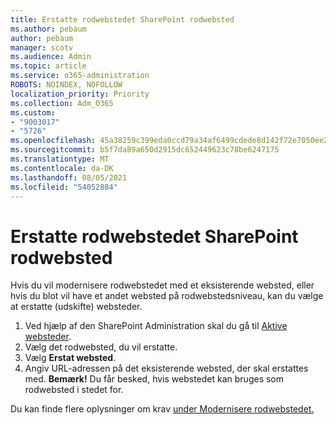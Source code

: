 ```yaml
---
title: Erstatte rodwebstedet SharePoint rodwebsted
ms.author: pebaum
author: pebaum
manager: scotv
ms.audience: Admin
ms.topic: article
ms.service: o365-administration
ROBOTS: NOINDEX, NOFOLLOW
localization_priority: Priority
ms.collection: Adm_O365
ms.custom:
- "9003017"
- "5726"
ms.openlocfilehash: 45a38259c399eda0ccd79a34af6499cdede8d142f72e7050ee2f774292a62971
ms.sourcegitcommit: b5f7da89a650d2915dc652449623c78be6247175
ms.translationtype: MT
ms.contentlocale: da-DK
ms.lasthandoff: 08/05/2021
ms.locfileid: "54052884"
---
```

# <a name="replace-the-sharepoint-root-site"></a>Erstatte rodwebstedet SharePoint rodwebsted
Hvis du vil modernisere rodwebstedet med et eksisterende websted, eller hvis du blot vil have et andet websted på rodwebstedsniveau, kan du vælge at erstatte (udskifte) websteder.

1. Ved hjælp af den SharePoint Administration skal du gå til [Aktive websteder](https://admin.microsoft.com/sharepoint?page=siteManagement&modern=true).
2. Vælg det rodwebsted, du vil erstatte.
3. Vælg **Erstat websted**.
4. Angiv URL-adressen på det eksisterende websted, der skal erstattes med. **Bemærk!** Du får besked, hvis webstedet kan bruges som rodwebsted i stedet for.

Du kan finde flere oplysninger om krav [under Modernisere rodwebstedet.](https://docs.microsoft.com/sharepoint/modern-root-site)

